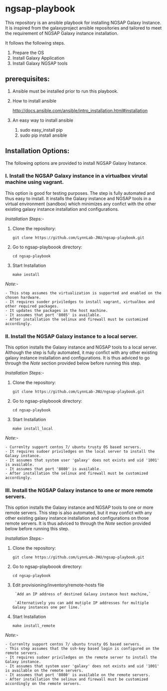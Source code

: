 # ngsap-playbook
This repository is an ansible playbook for installing NGSAP Galaxy Instance. It is inspired from the galaxyproject ansible repositories and tailored to meet the requirement of NGSAP Galaxy instance installation.


It follows the following steps.

1. Prepare the OS
2. Install Galaxy Application
3. Install Galaxy NGSAP tools


## prerequisites:

1. Ansible must be installed prior to run this playbook.

2. How to install ansible
	
	http://docs.ansible.com/ansible/intro_installation.html#installation 

3. An easy way to install ansible

	1. sudo easy_install pip
	2. sudo pip install ansible 


## Installation Options:

The following options are provided to install NGSAP Galaxy Instance.  

### I. Install the NGSAP Galaxy instance in a virtualbox virutal machine using vagrant.

This option is good for testing purposes. The step is fully automated and thus easy to install. 
It installs the Galaxy instance and NGSAP tools in a virtual environment (sandbox) which minimizes 
any confict with the other existing galaxy instance installation and configurations.  


*Installation Steps:-*


1. Clone the repository:  

	`git clone https://github.com/LynnLab-JNU/ngsap-playbook.git`

2. Go to ngsap-playboook directory:

	`cd ngsap-playbook`

3. Start Installation

	`make install`



*Note:-*

    - This step assumes the virtualization is supported and enabled on the chosen hardware.
    - It requires suoder priviledges to install vagrant, virtualbox and other required packages.
    - It updates the packages in the host machine.
    - It assumes that port '8085' is available.
    - After installation the selinux and firewall must be customized accordingly.
     

### II. Install the NGSAP Galaxy instance to a local server.

This option installs the Galaxy instance and NGSAP tools to a local server. Although the step is fully automated, 
it may confict with any other existing galaxy instance installation and configurations. It is thus adviced to go 
through the *Note* section provided below before running this step.
 

*Installation Steps:-*


1. Clone the repository: 

	`git clone https://github.com/LynnLab-JNU/ngsap-playbook.git`

2. Go to ngsap-playboook directory:

	`cd ngsap-playbook`

3. Start Installation

	`make install_local`



*Note:-*

    - Currenlty support centos 7/ ubuntu trusty OS based servers.
    - It requires sudoer priviledges on the local server to install the Galaxy instance.
    - It assumes that system user 'galaxy' does not exists and uid '1001' is available.
    - It assumes that port '8080' is available.
    - After installation the selinux and firewall must be customized accordingly.



### III. Install the NGSAP Galaxy instance to one or more remote servers.

This option installs the Galaxy instance and NGSAP tools to one or more remote servers. This step is also automated,
but it may confict with any other existing galaxy instance installation and configurations on those remote servers.
It is thus adviced to through the *Note* section provided below before running this step.


*Installation Steps:-*
	
	
1. Clone the repository: 

	`git clone https://github.com/LynnLab-JNU/ngsap-playbook.git`

2. Go to ngsap-playboook directory:

	`cd ngsap-playbook`

3. Edit provisioning/inventory/remote-hosts file 

     	`Add an IP address of destined Galaxy instance host machine,`

    	`Alternatively you can add mutiple IP addresses for multiple Galaxy instances one per line.`
        
        
4. Start Installation

	`make install_remote`



*Note:-*
	
    - Currenlty support centos 7/ ubuntu trusty OS based servers.
    - This step assumes that the ssh-key based login is configured on the remote servers.
    - It requires sudoer priviledges on the remote server to install the Galaxy instance. 
    - It assumes that system user 'galaxy' does not exists and uid '1001' is available on the remote servers.
    - It assumes that port '8080' is available on the remote servers.
    - After installation the selinux and firewall must be customized accordingly on the remote servers.


